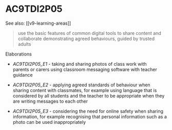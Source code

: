 
# AC9TDI2P05 

See also: [[v9-learning-areas]]

> use the basic features of common digital tools to share content and collaborate demonstrating agreed behaviours, guided by trusted adults

Elaborations


- _AC9TDI2P05_E1_ - taking and sharing photos of class work with parents or carers using classroom messaging software with teacher guidance

- _AC9TDI2P05_E2_ - applying agreed standards of behaviour when sharing content with classmates, for example using language that is considered by all students and the teacher to be appropriate when they are writing messages to each other

- _AC9TDI2P05_E3_ - considering the need for online safety when sharing information, for example recognising that personal information such as a photo can be used inappropriately
